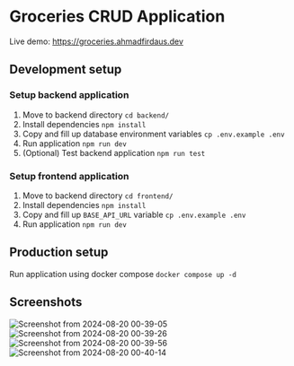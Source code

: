 # Groceries CRUD Application

Live demo: https://groceries.ahmadfirdaus.dev

## Development setup 
### Setup backend application
1. Move to backend directory `cd backend/`
2. Install dependencies `npm install`
3. Copy and fill up database environment variables `cp .env.example .env`
4. Run application `npm run dev`
5. (Optional) Test backend application `npm run test`

### Setup frontend application
1. Move to backend directory `cd frontend/`
2. Install dependencies `npm install`
3. Copy and fill up `BASE_API_URL` variable `cp .env.example .env`
4. Run application `npm run dev`

## Production setup
Run application using docker compose `docker compose up -d`

## Screenshots
![Screenshot from 2024-08-20 00-39-05](https://github.com/user-attachments/assets/9e969453-9249-474b-abf3-c7f5c4d143a9)
![Screenshot from 2024-08-20 00-39-26](https://github.com/user-attachments/assets/112c8397-89b5-4844-9c8b-aecd6f6a2b10)
![Screenshot from 2024-08-20 00-39-56](https://github.com/user-attachments/assets/3cc4eddf-421f-4e30-879c-ec540956df46)
![Screenshot from 2024-08-20 00-40-14](https://github.com/user-attachments/assets/0d06837e-a519-47d2-9003-9d9f8fa2e7c1)

